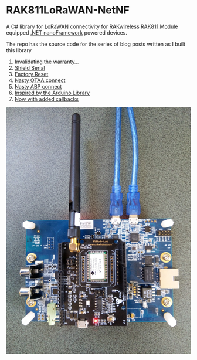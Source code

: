 # RAK811LoRaWAN-NetNF
A C# library for [LoRaWAN](https://lora-alliance.org/about-lorawan) connectivity for [RAKwireless](https://www.rakwireless.com/en-us) [RAK811 Module](https://store.rakwireless.com/products/rak811-lpwan-module) equipped [.NET nanoFramework](https://nanoframework.net/) powered devices.

The repo has the source code for the series of blog posts written as I built this library


01. [Invalidating the warranty…](https://blog.devmobile.co.nz/2020/06/15/nanoframework-rak811-lorawan-library-part1/)
02. [Shield Serial](https://blog.devmobile.co.nz/2020/06/17/nanoframework-rak811-lorawan-library-part2/)
03. [Factory Reset](https://blog.devmobile.co.nz/2020/06/21/nanoframework-rak811-lorawan-library-part3/)
04. [Nasty OTAA connect](https://blog.devmobile.co.nz/2020/06/21/nanoframework-rak811-lorawan-library-part4/)
05. [Nasty ABP connect](https://blog.devmobile.co.nz/2020/06/22/nanoframework-rak811-lorawan-library-part5/)
06. [Inspired by the Arduino Library](https://blog.devmobile.co.nz/2020/06/27/nanoframework-rak811-lorawan-library-part6/)
08. [Now with added callbacks](https://blog.devmobile.co.nz/2020/07/03/nanoframework-rak811-lorawan-library-part7/)

![RAK811 EVB on nanoFramework device](ST_STM32F769I_DISCOVERY-RAK811Working.jpg)
